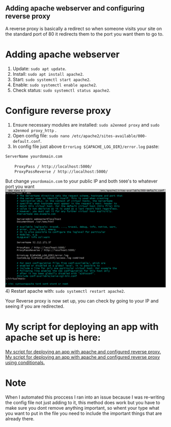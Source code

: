 ## Adding apache webserver and configuring reverse proxy

A reverse proxy is basically a redirect so when someone visits your site on the standard port of 80 it redirects them to the port you want them to go to.

# Adding apache webserver
1) Update: `sudo apt update`.
2) Install: `sudo apt install apache2`.
3) Start: `sudo systemctl start apache2`.
4) Enable: `sudo systemctl enable apache2`.
5) Check status: `sudo systemctl status apache2`.

# Configure reverse proxy
1) Ensure necessary modules are installed: `sudo a2enmod proxy` and `sudo a2enmod proxy_http` .
2) Open config file: `sudo nano /etc/apache2/sites-available/000-default.conf`.
3) In config file just above `ErrorLog ${APACHE_LOG_DIR}/error.log` paste:
```
ServerName yourdomain.com

    ProxyPass / http://localhost:5000/
    ProxyPassReverse / http://localhost:5000/
```
But change `yourdomain.com` to your public IP and both `5000`'s to whatever port you want<br>
![Apache config file](../../../readme-images/apache-config-file.png)<br>
4) Restart apache with: `sudo systemctl restart apache2`.

Your Reverse proxy is now set up, you can check by going to your IP and seeing if you are redirected.

# My script for deploying an app with apache set up is here:
[My script for deploying an app with apache and configured reverse proxy.](../script-to-deploy-app-with-apache/README.md)<br>
[My script for deploying an app with apache and configured reverse proxy using conditionals.](../../../week2/day1/script-to-deply-app-adding-to-apache-config-instead-of-replacing-it/README.md)

# Note
When I automated this proccess I ran into an issue because I was re-writing the config file not just adding to it, this method does work but you have to make sure you dont remove anything important, so whent your type what you want to put in the file you need to include the important things that are already there.